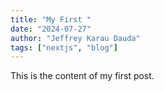 ```yaml
---
title: "My First "
date: "2024-07-27"
author: "Jeffrey Karau Dauda"
tags: ["nextjs", "blog"]
---
```


This is the content of my first post.
